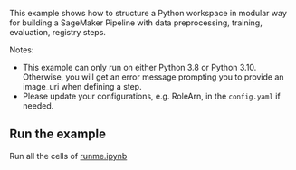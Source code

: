 This example shows how to structure a Python workspace in modular way for building a SageMaker Pipeline with 
data preprocessing, training, evaluation, registry steps.

Notes:
- This example can only run on either Python 3.8 or Python 3.10. 
Otherwise, you will get an error message prompting you to provide an image_uri when defining a step.
- Please update your configurations, e.g. RoleArn, in the `config.yaml` if needed.

## Run the example
Run all the cells of [runme.ipynb](runme.ipynb)
